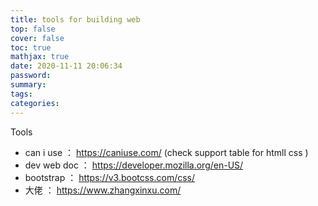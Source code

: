 ```yaml
---
title: tools for building web
top: false
cover: false
toc: true
mathjax: true
date: 2020-11-11 20:06:34
password:
summary:
tags:
categories:
---
```


Tools

- can i use ： https://caniuse.com/  (check support table for htmll css )
- dev web doc ：  https://developer.mozilla.org/en-US/
- bootstrap ： https://v3.bootcss.com/css/
- 大佬  ： https://www.zhangxinxu.com/

